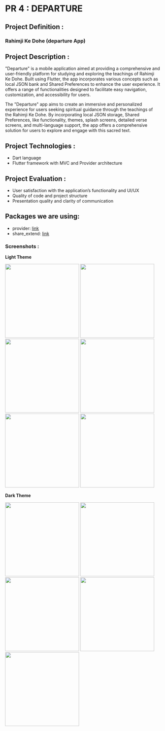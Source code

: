 # PR 4 : DEPARTURE

## Project Definition :
### Rahimji Ke Dohe (departure App)

## Project Description :

"Departure" is a mobile application aimed at providing a comprehensive and user-friendly
platform for studying and exploring the teachings of  Rahimji Ke Dohe. Built using Flutter, the app
incorporates various concepts such as local JSON bank and Shared Preferences to enhance the
user experience. It offers a range of functionalities designed to facilitate easy navigation,
customization, and accessibility for users.

The "Departure" app aims to create an immersive and personalized experience for users seeking
spiritual guidance through the teachings of the  Rahimji Ke Dohe. By incorporating local JSON
storage, Shared Preferences, like functionality, themes, splash screens, detailed
verse screens, and multi-language support, the app offers a comprehensive solution for users to
explore and engage with this sacred text.

## Project Technologies :

- Dart language
- Flutter framework with MVC and Provider architecture

## Project Evaluation :

- User satisfaction with the application’s functionality and UI/UX
- Quality of code and project structure
- Presentation quality and clarity of communication

## Packages we are using:

- provider: [link](https://pub.dev/packages/provider)
- share_extend: [link](https://pub.dev/packages/share_extend)

### Screenshots :

**Light Theme**

<img src="https://github.com/Drashtipatel296/pr_4_departure/assets/143180636/3933ca11-d17d-424d-87f5-84d8d827e0ca" width=240>
<img src="https://github.com/Drashtipatel296/pr_4_departure/assets/143180636/f69eb9b4-2606-41c0-823c-5db56d5c6981" width=240>
<img src="https://github.com/Drashtipatel296/pr_4_departure/assets/143180636/bf93601a-a990-41db-ae58-58d26b445658" width=240>
<img src="https://github.com/Drashtipatel296/pr_4_departure/assets/143180636/028fc497-dce6-4212-81ef-ab02ba417080" width=240>
<img src="https://github.com/Drashtipatel296/pr_4_departure/assets/143180636/5243b6f5-0774-4753-80bb-99ebb0eb4f67" width=240>
<img src="https://github.com/Drashtipatel296/pr_4_departure/assets/143180636/895db2e8-df1d-4c80-a959-d3717d6e915e" width=240>

**Dark Theme**

<img src="https://github.com/Drashtipatel296/pr_4_departure/assets/143180636/2f91b5a6-362f-4ebc-acb6-5573e013666e" width=240>
<img src="https://github.com/Drashtipatel296/pr_4_departure/assets/143180636/872142e8-8aa5-4fcd-9b76-147d4b59e6d5" width=240>
<img src="https://github.com/Drashtipatel296/pr_4_departure/assets/143180636/dc637652-a614-4a46-9563-2acd5edf8e4b" width=240>
<img src="https://github.com/Drashtipatel296/pr_4_departure/assets/143180636/57867f38-b13c-4813-804c-505de739d1d3" width=240>
<img src="https://github.com/Drashtipatel296/pr_4_departure/assets/143180636/742822dc-3ce7-4a53-b94b-5a1a8959e51d" width=240>








